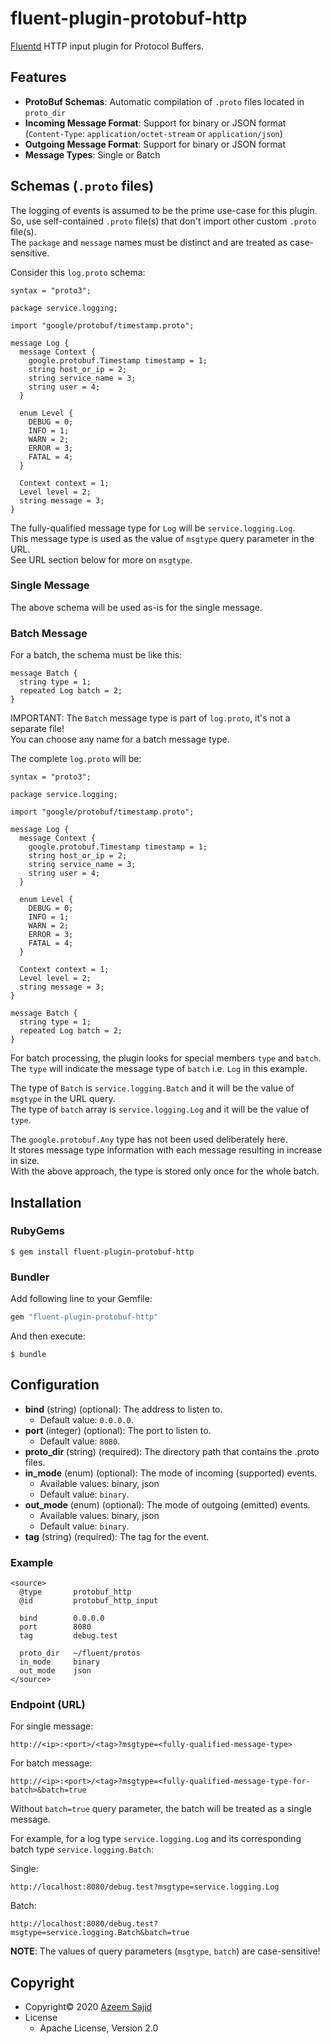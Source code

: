 # fluent-plugin-protobuf-http

[Fluentd](https://fluentd.org/) HTTP input plugin for Protocol Buffers.

## Features

* **ProtoBuf Schemas**: Automatic compilation of `.proto` files located in `proto_dir`
* **Incoming Message Format**: Support for binary or JSON format (`Content-Type`: `application/octet-stream` or `application/json`)
* **Outgoing Message Format**: Support for binary or JSON format
* **Message Types**: Single or Batch

## Schemas (`.proto` files)

The logging of events is assumed to be the prime use-case for this plugin.  
So, use self-contained `.proto` file(s) that don't import other custom `.proto` file(s).  
The `package` and `message` names must be distinct and are treated as case-sensitive.

Consider this `log.proto` schema:
```
syntax = "proto3";

package service.logging;

import "google/protobuf/timestamp.proto";

message Log {
  message Context {
    google.protobuf.Timestamp timestamp = 1;
    string host_or_ip = 2;
    string service_name = 3;
    string user = 4;
  }

  enum Level {
    DEBUG = 0;
    INFO = 1;
    WARN = 2;
    ERROR = 3;
    FATAL = 4;
  }

  Context context = 1;
  Level level = 2;
  string message = 3;
}
```

The fully-qualified message type for `Log` will be `service.logging.Log`.  
This message type is used as the value of `msgtype` query parameter in the URL.  
See URL section below for more on `msgtype`.

### Single Message

The above schema will be used as-is for the single message.

### Batch Message

For a batch, the schema must be like this:
```
message Batch {
  string type = 1;
  repeated Log batch = 2;
}
```

IMPORTANT:
The `Batch` message type is part of `log.proto`, it's not a separate file!  
You can choose any name for a batch message type.

The complete `log.proto` will be:
```
syntax = "proto3";

package service.logging;

import "google/protobuf/timestamp.proto";

message Log {
  message Context {
    google.protobuf.Timestamp timestamp = 1;
    string host_or_ip = 2;
    string service_name = 3;
    string user = 4;
  }

  enum Level {
    DEBUG = 0;
    INFO = 1;
    WARN = 2;
    ERROR = 3;
    FATAL = 4;
  }

  Context context = 1;
  Level level = 2;
  string message = 3;
}

message Batch {
  string type = 1;
  repeated Log batch = 2;
}
```

For batch processing, the plugin looks for special members `type` and `batch`.  
The `type` will indicate the message type of `batch` i.e. `Log` in this example.

The type of `Batch` is `service.logging.Batch` and it will be the value of `msgtype` in the URL query.  
The type of `batch` array is `service.logging.Log` and it will be the value of `type`.

The `google.protobuf.Any` type has not been used deliberately here.  
It stores message type information with each message resulting in increase in size.  
With the above approach, the type is stored only once for the whole batch.

## Installation

### RubyGems

```
$ gem install fluent-plugin-protobuf-http
```

### Bundler

Add following line to your Gemfile:
```ruby
gem "fluent-plugin-protobuf-http"
```

And then execute:
```
$ bundle
```

## Configuration

* **bind** (string) (optional): The address to listen to.
  * Default value: `0.0.0.0`.
* **port** (integer) (optional): The port to listen to.
  * Default value: `8080`.
* **proto_dir** (string) (required): The directory path that contains the .proto files.
* **in_mode** (enum) (optional): The mode of incoming (supported) events.
  * Available values: binary, json
  * Default value: `binary`.
* **out_mode** (enum) (optional): The mode of outgoing (emitted) events.
  * Available values: binary, json
  * Default value: `binary`.
* **tag** (string) (required): The tag for the event.

### Example

```
<source>
  @type       protobuf_http
  @id         protobuf_http_input

  bind        0.0.0.0
  port        8080
  tag         debug.test

  proto_dir   ~/fluent/protos
  in_mode     binary
  out_mode    json
</source>
```

### Endpoint (URL)

For single message:
```
http://<ip>:<port>/<tag>?msgtype=<fully-qualified-message-type>
```

For batch message:
```
http://<ip>:<port>/<tag>?msgtype=<fully-qualified-message-type-for-batch>&batch=true
```

Without `batch=true` query parameter, the batch will be treated as a single message.

For example, for a log type `service.logging.Log` and its corresponding batch type `service.logging.Batch`:

Single:
```
http://localhost:8080/debug.test?msgtype=service.logging.Log
```

Batch:
```
http://localhost:8080/debug.test?msgtype=service.logging.Batch&batch=true
```

**NOTE**: The values of query parameters (`msgtype`, `batch`) are case-sensitive!

## Copyright

* Copyright&copy; 2020 [Azeem Sajid](https://www.linkedin.com/in/az33msajid/)
* License
  * Apache License, Version 2.0
